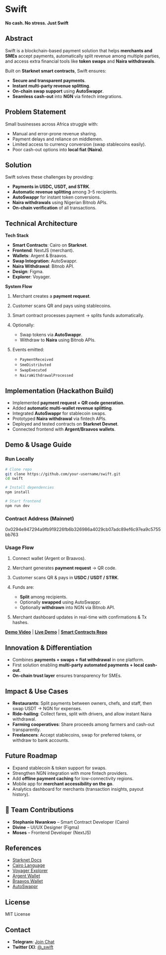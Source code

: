 # Swift

**No cash. No stress. Just Swift**


## Abstract

Swift is a blockchain-based payment solution that helps **merchants and SMEs** accept payments, automatically split revenue among multiple parties, and access extra financial tools like **token swaps** and **Naira withdrawals**.

Built on **Starknet smart contracts**, Swift ensures:

* **Secure and transparent payments**.
* **Instant multi-party revenue splitting**.
* **On-chain swap support** using **AutoSwappr**.
* **Seamless cash-out** into **NGN** via fintech integrations.

## Problem Statement

Small businesses across Africa struggle with:

* Manual and error-prone revenue sharing.
* Payment delays and reliance on middlemen.
* Limited access to currency conversion (swap stablecoins easily).
* Poor cash-out options into **local fiat (Naira)**.

## Solution

Swift solves these challenges by providing:

* **Payments in USDC, USDT, and STRK**.
* **Automatic revenue splitting** among 3–5 recipients.
* **AutoSwappr** for instant token conversions.
* **Naira withdrawals** using Nigerian Bitnob APIs.
* **On-chain verification** of all transactions.


## Technical Architecture

**Tech Stack**

* **Smart Contracts**: Cairo on **Starknet**.
* **Frontend**: NextJS (merchant).
* **Wallets**: Argent & Braavos.
* **Swap Integration**: AutoSwappr.
* **Naira Withdrawal**: Bitnob API.
* **Design**: Figma.
* **Explorer**: Voyager.

**System Flow**

1. Merchant creates a **payment request**.
2. Customer scans QR and pays using stablecoins.
3. Smart contract processes payment → splits funds automatically.
4. Optionally:

   * Swap tokens via **AutoSwappr**.
   * Withdraw to **Naira** using Bitnob APIs.
5. Events emitted:

   * `PaymentReceived`
   * `SmeDistributed`
   * `SwapExecuted`
   * `NairaWithdrawalProcessed`


## Implementation (Hackathon Build)

* Implemented **payment request + QR code generation**.
* Added **automatic multi-wallet revenue splitting**.
* Integrated **AutoSwappr** for stablecoin swaps.
* Prototyped **Naira withdrawal** via fintech APIs.
* Deployed and tested contracts on **Starknet Devnet**.
* Connected frontend with **Argent/Braavos wallets**.


## Demo & Usage Guide

### Run Locally

```bash
# Clone repo
git clone https://github.com/your-username/swift.git
cd swift

# Install dependencies
npm install

# Start frontend
npm run dev

```

### Contract Address (Mainnet)
0x0294e947294a9fb919226fb6b326986a4029cb07adc89ef6c97ea9c5755bb763

### Usage Flow

1. Connect wallet (Argent or Braavos).
2. Merchant generates **payment request** → QR code.
3. Customer scans QR & pays in **USDC / USDT / STRK**.
4. Funds are:

   * **Split** among recipients.
   * Optionally **swapped** using AutoSwappr.
   * Optionally **withdrawn** into NGN via Bitnob API.
5. Merchant dashboard updates in real-time with confirmations & Tx hashes.

 **[Demo Video](#)** | **[Live Demo](#)** | **[Smart Contracts Repo](#)**

## Innovation & Differentiation

* Combines **payments + swaps + fiat withdrawal** in one platform.
* First solution enabling **multi-party automated payments + local cash-out**.
* **On-chain trust layer** ensures transparency for SMEs.

## Impact & Use Cases

* **Restaurants**: Split payments between owners, chefs, and staff, then swap USDT → NGN for expenses.
* **Ride-hailing**: Collect fares, split with drivers, and allow instant Naira withdrawal.
* **Farming cooperatives**: Share proceeds among farmers and cash-out transparently.
* **Freelancers**: Accept stablecoins, swap for preferred tokens, or withdraw to bank accounts.


## Future Roadmap

* Expand stablecoin & token support for swaps.
* Strengthen NGN integration with more fintech providers.
* Add **offline payment caching** for low-connectivity regions.
* Mobile app for **merchant accessibility on the go**.
* Analytics dashboard for merchants (transaction insights, payout history).

## 👥 Team Contributions

* **Stephanie Nwankwo** – Smart Contract Developer  (Cairo)
* **Divine** – UI/UX Designer (Figma)
* **Moses** – Frontend Developer (NextJS)

## References

* [Starknet Docs](https://docs.starknet.io/)
* [Cairo Language](https://www.cairo-lang.org/)
* [Voyager Explorer](https://voyager.online/)
* [Argent Wallet](https://www.argent.xyz/)
* [Braavos Wallet](https://braavos.app/)
* [AutoSwappr](#)

## License

MIT License


## Contact

* **Telegram**: [Join Chat](t.me/swiftafrica)
* **Twitter (X)**: [@\_swift](https://x.com/_swift)
